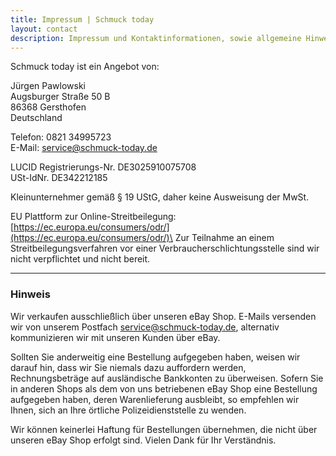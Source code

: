 ```yaml
---
title: Impressum | Schmuck today
layout: contact
description: Impressum und Kontaktinformationen, sowie allgemeine Hinweise
---
```


Schmuck today ist ein Angebot von:

Jürgen Pawlowski\
Augsburger Straße 50 B\
86368 Gersthofen\
Deutschland

Telefon: 0821 34995723\
E-Mail: [service@schmuck-today.de](mailto:service@schmuck-today.de)

LUCID Registrierungs-Nr. DE3025910075708\
USt-IdNr. DE342212185

Kleinunternehmer gemäß § 19 UStG, daher keine Ausweisung der MwSt.

EU Plattform zur Online-Streitbeilegung:\
[https://ec.europa.eu/consumers/odr/](https://ec.europa.eu/consumers/odr/)\
Zur Teilnahme an einem Streitbeilegungsverfahren vor einer Verbraucherschlichtungsstelle sind wir nicht verpflichtet und nicht bereit.

----

### Hinweis

Wir verkaufen ausschließlich über unseren eBay Shop. E-Mails versenden wir von unserem Postfach service@schmuck-today.de, alternativ kommunizieren wir mit unseren Kunden über eBay.

Sollten Sie anderweitig eine Bestellung aufgegeben haben, weisen wir darauf hin, dass wir Sie niemals dazu auffordern werden, Rechnungsbeträge auf ausländische Bankkonten zu überweisen. Sofern Sie in anderen Shops als dem von uns betriebenen eBay Shop eine Bestellung aufgegeben haben, deren Warenlieferung ausbleibt, so empfehlen wir Ihnen, sich an Ihre örtliche Polizeidienststelle zu wenden.

Wir können keinerlei Haftung für Bestellungen übernehmen, die nicht über unseren eBay Shop erfolgt sind.
Vielen Dank für Ihr Verständnis.
